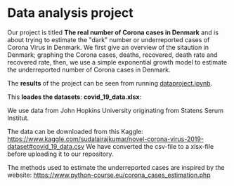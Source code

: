 # Data analysis project

Our project is titled **The real number of Corona cases in Denmark** and is about trying to estimate the "dark" number or underreported cases of Corona Virus in Denmark. We first give an overview of the sitaution in Denmark; graphing the Corona cases, deaths, recovered, death rate and recovered rate, then, we use a simple exponential growth model to estimate the underreported number of Corona cases in Denmark.

The **results** of the project can be seen from running [dataproject.ipynb](dataproject.ipynb).

This **loades the datasets**:
**covid_19_data.xlsx**:

We use data from John Hopkins University originating from Statens Serum Institut. 

The data can be downloaded from this Kaggle:
https://www.kaggle.com/sudalairajkumar/novel-corona-virus-2019-dataset#covid_19_data.csv 
We have converted the csv-file to a xlsx-file before uploading it to our repository. 

The methods used to estimate the underreported cases are inspired by the website:
https://www.python-course.eu/corona_cases_estimation.php
